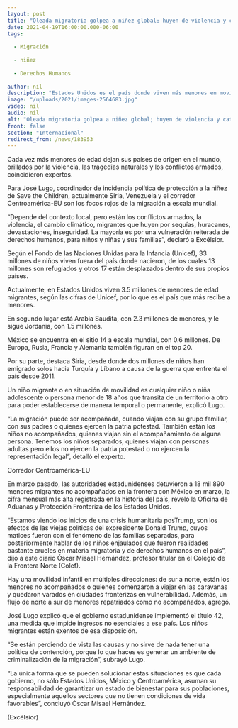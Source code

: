 ```yaml
---
layout: post
title: "Oleada migratoria golpea a niñez global; huyen de violencia y catástrofes"
date: 2021-04-19T16:00:00.000-06:00
tags:
  
  - Migración
  
  - niñez
  
  - Derechos Humanos
  
author: nil
description: "Estados Unidos es el país donde viven más menores en movilidad; señalan crisis humanitaria"
image: "/uploads/2021/images-2564683.jpg"
video: nil
audio: nil
alt: "Oleada migratoria golpea a niñez global; huyen de violencia y catástrofes"
front: false
section: "Internacional"
redirect_from: /news/183953
---
```


Cada vez más menores de edad dejan sus países de origen en el mundo, orillados por la violencia, las tragedias naturales y los conflictos armados, coincidieron expertos.

Para José Lugo, coordinador de incidencia política de protección a la niñez de Save the Children, actualmente Siria, Venezuela y el corredor Centroamérica-EU son los focos rojos de la migración a escala mundial.

“Depende del contexto local, pero están los conflictos armados, la violencia, el cambio climático, migrantes que huyen por sequías, huracanes, devastaciones, inseguridad. La mayoría es por una vulneración reiterada de derechos humanos, para niños y niñas y sus familias”, declaró a Excélsior.

Según el Fondo de las Naciones Unidas para la Infancia (Unicef), 33 millones de niños viven fuera del país donde nacieron, de los cuales 13 millones son refugiados y otros 17 están desplazados dentro de sus propios países.

Actualmente, en Estados Unidos viven 3.5 millones de menores de edad migrantes, según las cifras de Unicef, por lo que es el país que más recibe a menores.

En segundo lugar está Arabia Saudita, con 2.3 millones de menores, y le sigue Jordania, con 1.5 millones.

México se encuentra en el sitio 14 a escala mundial, con 0.6 millones. De Europa, Rusia, Francia y Alemania también figuran en el top 20.

Por su parte, destaca Siria, desde donde dos millones de niños han emigrado solos hacia Turquía y Líbano a causa de la guerra que enfrenta el país desde 2011.

Un niño migrante o en situación de movilidad es cualquier niño o niña adolescente o persona menor de 18 años que transita de un territorio a otro para poder establecerse de manera temporal o permanente, explicó Lugo.

“La migración puede ser acompañada, cuando viajan con su grupo familiar, con sus padres o quienes ejercen la patria potestad. También están los niños no acompañados, quienes viajan sin el acompañamiento de alguna persona. Tenemos los niños separados, quienes viajan con personas adultas pero ellos no ejercen la patria potestad o no ejercen la representación legal”, detalló el experto.

Corredor Centroamérica-EU

En marzo pasado, las autoridades estadunidenses detuvieron a 18 mil 890 menores migrantes no acompañados en la frontera con México en marzo, la cifra mensual más alta registrada en la historia del país, reveló la Oficina de Aduanas y Protección Fronteriza de los Estados Unidos.

“Estamos viendo los inicios de una crisis humanitaria posTrump, son los efectos de las viejas políticas del expresidente Donald Trump, cuyos matices fueron con el fenómeno de las familias separadas, para posteriormente hablar de los niños enjaulados que fueron realidades bastante crueles en materia migratoria y de derechos humanos en el país”, dijo a este diario Óscar Misael Hernández, profesor titular en el Colegio de la Frontera Norte (Colef).

Hay una movilidad infantil en múltiples direcciones: de sur a norte, están los menores no acompañados o quienes comenzaron a viajar en las caravanas y quedaron varados en ciudades fronterizas en vulnerabilidad. Además, un flujo de norte a sur de menores repatriados como no acompañados, agregó.

José Lugo explicó que el gobierno estadunidense implementó el título 42, una medida que impide ingresos no esenciales a ese país. Los niños migrantes están exentos de esa disposición.

“Se están perdiendo de vista las causas y no sirve de nada tener una política de contención, porque lo que haces es generar un ambiente de criminalización de la migración”, subrayó Lugo.

“La única forma que se pueden solucionar estas situaciones es que cada gobierno, no sólo Estados Unidos, México y Centroamérica, asuman su responsabilidad de garantizar un estado de bienestar para sus poblaciones, especialmente aquellos sectores que no tienen condiciones de vida favorables”, concluyó Óscar Misael Hernández.

(Excélsior)